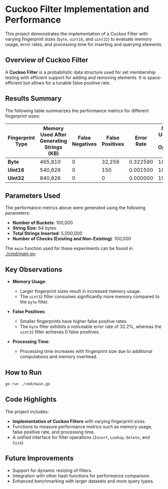 # Cuckoo Filter Implementation and Performance

This project demonstrates the implementation of a Cuckoo Filter with varying fingerprint sizes (`byte`, `uint16`, and `uint32`) to evaluate memory usage, error rates, and processing time for inserting and querying elements.

## Overview of Cuckoo Filter
A **Cuckoo Filter** is a probabilistic data structure used for set membership testing with efficient support for adding and removing elements. It is space-efficient but allows for a tunable false positive rate.

## Results Summary
The following table summarizes the performance metrics for different fingerprint sizes:

| Fingerprint Type | Memory Used After Generating Strings (KB) | False Negatives | False Positives | Error Rate | Memory Used After All Operations (KB) | Processing Time |
|------------------|-------------------------------------------|-----------------|-----------------|------------|---------------------------------------|-----------------|
| **Byte**         | 465,810                                   | 0               | 32,259          | 0.322590   | 182                                   | 85.110ms        |
| **Uint16**       | 540,826                                   | 0               | 150             | 0.001500   | 198                                   | 93.631ms        |
| **Uint32**       | 840,826                                   | 0               | 0               | 0.000000   | 198                                   | 107.181ms       |

## Parameters Used
The performance metrics above were generated using the following parameters:

- **Number of Buckets**: 100,000
- **String Size**: 64 bytes
- **Total Strings Inserted**: 5,000,000
- **Number of Checks (Existing and Non-Existing)**: 100,000

The `main` function used for these experiments can be found in [./cmd/main.go](./cmd/main.go):

## Key Observations
- **Memory Usage**:
  - Larger fingerprint sizes result in increased memory usage.
  - The `uint32` filter consumes significantly more memory compared to the `byte` filter.

- **False Positives**:
  - Smaller fingerprints have higher false positive rates.
  - The `byte` filter exhibits a noticeable error rate of 32.2%, whereas the `uint32` filter achieves 0 false positives.

- **Processing Time**:
  - Processing time increases with fingerprint size due to additional computations and memory overhead.

## How to Run

```bash
go run ./cmd/main.go
```

## Code Highlights
The project includes:
- **Implementation of Cuckoo Filters** with varying fingerprint sizes.
- Functions to measure performance metrics such as memory usage, false positive rate, and processing time.
- A unified interface for filter operations (`Insert`, `Lookup`, `Delete`, and `Size`).

## Future Improvements
- Support for dynamic resizing of filters.
- Integration with other hash functions for performance comparison.
- Enhanced benchmarking with larger datasets and more query types.
